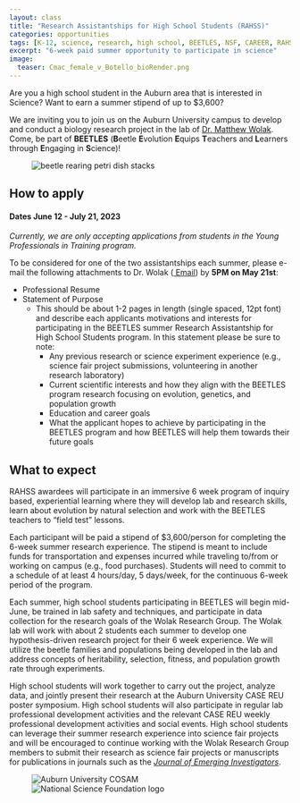 ```yaml
---
layout: class
title: "Research Assistantships for High School Students (RAHSS)"
categories: opportunities
tags: [K-12, science, research, high school, BEETLES, NSF, CAREER, RAHSS]
excerpt: "6-week paid summer opportunity to participate in science"
image:
  teaser: Cmac_female_v_Botello_bioRender.png
---
```


Are you a high school student in the Auburn area that is interested in Science? Want to earn a summer stipend of up to $3,600?

We are inviting you to join us on the Auburn University campus to develop and conduct a biology research project in the lab of [Dr. Matthew Wolak](https://www.auburn.edu/cosam/departments/biology/biology-faculty/wolak/index.htm). Come, be part of __BEETLES__ (**B**eetle **E**volution **E**quips **T**eachers and **L**earners through **E**ngaging in **S**cience)!

<figure class="third">
  <img
    src="{% picture direct beetlePetriDishFocus_2018Oct.jpg %}"
    alt="beetle rearing petri dish stacks">
</figure>

## How to apply

#### Dates June 12 - July 21, 2023
_Currently, we are only accepting applications from students in the Young Professionals in Training program._

To be considered for one of the two assistantships each summer, please e-mail the following attachments to Dr. Wolak (<a href="mailto:mew0099@auburn.edu" class="member-social" target="_blank"><i class="fa fa-fw fa-envelope-square"></i> Email</a>) by __5PM on May 21st__:

  - Professional Resume
  - Statement of Purpose
    - This should be about 1-2 pages in length (single spaced, 12pt font) and describe each applicants motivations and interests for participating in the BEETLES summer Research Assistantship for High School Students program. In this statement please be sure to note:
        - Any previous research or science experiment experience (e.g., science fair project submissions, volunteering in another research laboratory)
        - Current scientific interests and how they align with the BEETLES program research focusing on evolution, genetics, and population growth
        - Education and career goals
        - What the applicant hopes to achieve by participating in the BEETLES program and how BEETLES will help them towards their future goals 


## What to expect

RAHSS awardees will participate in an immersive 6 week program of inquiry based, experiential learning where they will develop lab and research skills, learn about evolution by natural selection and work with the BEETLES teachers to “field test” lessons.

Each participant will be paid a stipend of $3,600/person for completing the 6-week summer research experience. The stipend is meant to include funds for transportation and expenses incurred while traveling to/from or working on campus (e.g., food purchases). Students will need to commit to a schedule of at least 4 hours/day, 5 days/week, for the continuous 6-week period of the program.
	
Each summer, high school students participating in BEETLES will begin mid-June, be trained in lab safety and techniques, and participate in data collection for the research goals of the Wolak Research Group. The Wolak lab will work with about 2 students each summer to develop one hypothesis-driven research project for their 6 week experience. We will utilize the beetle families and populations being developed in the lab and address concepts of heritability, selection, fitness, and population growth rate through experiments.

High school students will work together to carry out the project, analyze data, and jointly present their research at the Auburn University CASE REU poster symposium. High school students will also participate in regular lab professional development activities and the relevant CASE REU weekly professional development activities and social events. High school students can leverage their summer research experience into science fair projects and will be encouraged to continue working with the Wolak Research Group members to submit their research as science fair projects or manuscripts for publications in journals such as the [_Journal of Emerging Investigators_](https://emerginginvestigators.org/).
	

<figure class="third">
  <img
    src="{% picture direct au_cosam_v.png %}"
    alt="Auburn University COSAM">
  <img
    src="{% picture direct nsf-logo.png %}"
    alt="National Science Foundation logo">
<!-- TODO: 3rd picture = Wolak Research Group/BEETLES symbol/graphic -->    
</figure>

